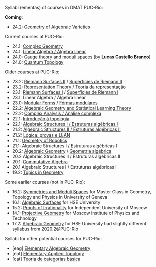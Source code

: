 Syllabi (ementas) of courses in DMAT PUC-Rio:

**Coming**:

- 24.2: [Geometry of Algebraic Varieties](gav.md) 

Current courses at PUC-Rio:

- 24.1: [Complex Geometry](complex.md)
- 24.1: [Linear Algebra / Álgebra linear](evtl.md)
- 24.0: [Gauge theory and moduli spaces](gauge.md) (by **Lucas Castello Branco**)
- 24.0: [Quantum Topology](qt.md)

Older courses at PUC-Rio:

- 23.2: [Riemann Surfaces II](rs-en.md) / [Superfícies de Riemann II](rs-pt.md)
- 23.2: [Representation Theory / Teoria da representação](rt.md)   
- 23.1: [Riemann Surfaces I](rs-en.md) / [Superfícies de Riemann I](rs-pt.md)
- 23.1: Linear Algebra / Álgebra linear
- 23.0: [Modular Forms](mf-en.md) / [Fórmas modulares](mf-pt.md) 
- 22.2: [Algebraic Geometry and Statistical Learning Theory](agslt.md)
- 22.2: [Complex Analysis / Análise complexa](cv.md)
- 22.1: [Introdução à topologia](itop-pt.md)
- 22.1: [Algebraic Structures I / Estruturas algébricas I](http://mat.puc-rio.br/~sergey/ea/)
- 21.2: [Algebraic Structures II / Estruturas algébricas II](http://mat.puc-rio.br/~sergey/ea/galois.html)
- 21.2: [Lógica, provas e LEAN](http://mat.puc-rio.br/~sergey/provas.html)
- 21.1: [Geometry of Robotics](robo.md)
- 21.1: Algebraic Structures I / Estruturas algébricas I
- 20.2: [Algebraic Geometry](ag-en.md) / [Geometria algébrica](ag-pt.md)
- 20.2  Algebraic Structures II / Estruturas algébricas II
- 20.1: [Commutative Algebra](ca.md)
- 20.1  Algebraic Structures I / Estruturas algébricas I
- 19.2: [Topics in Geometry](http://mat.puc-rio.br/~sergey/tg.html)

Some earlier courses (not in PUC-Rio):
- 16.2: [Symmetries and Moduli Spaces](https://mediaserver.unige.ch/collection/VN3-222c-2016-2017) for Master Class in Geometry, Topology and Physics in University of Geneva
- 16.1: [Algebraic Surfaces](http://mat.puc-rio.br/~sergey/surfaces.html) for HSE University
- 15.2: [Proofs of Irrationality](http://mat.puc-rio.br/~sergey/rat.html) for Independent University of Moscow
- 14.1: [Projective Geometry](pg.md) for Moscow Institute of Physics and Technology
- 17.2: [Algebraic Geometry](ag-hse.md) for HSE University had slightly different syllabus from 2020.2@PUC-Rio

Syllabi for other potential courses for PUC-Rio:
- [eag]	 [Elementary Algebraic Geometry](eag.md)
- [eat]	 [Elementary Applied Topology](eat.md)
- [cat]  [Teoria de categorias básica](cat.md)

